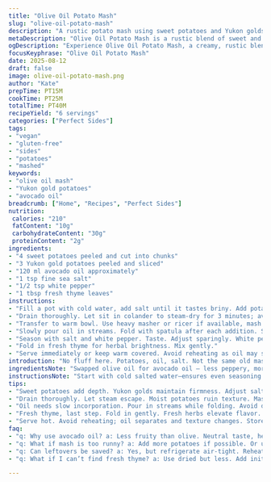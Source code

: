 ```yaml
---
title: "Olive Oil Potato Mash"
slug: "olive-oil-potato-mash"
description: "A rustic potato mash using sweet potatoes and Yukon golds. Cooked in salted water till fork-tender, drained, mashed with light avocado oil instead of olive. Gradual oil incorporation for creamy but firm texture. Salt, white pepper added. Mixed thyme leaves folded in. Avoid overmixing to keep character. Simple, adaptable, dairy-free, gluten-free, vegan-friendly."
metaDescription: "Olive Oil Potato Mash is a rustic blend of sweet and Yukon golds. Enjoy creamy, dairy-free mash with fresh thyme for a twist on a classic dish."
ogDescription: "Experience Olive Oil Potato Mash, a creamy, rustic blend of sweet and Yukon gold potatoes. Vegan, gluten-free, and full of flavor."
focusKeyphrase: "Olive Oil Potato Mash"
date: 2025-08-12
draft: false
image: olive-oil-potato-mash.png
author: "Kate"
prepTime: PT15M
cookTime: PT25M
totalTime: PT40M
recipeYield: "6 servings"
categories: ["Perfect Sides"]
tags:
- "vegan"
- "gluten-free"
- "sides"
- "potatoes"
- "mashed"
keywords:
- "olive oil mash"
- "Yukon gold potatoes"
- "avocado oil"
breadcrumb: ["Home", "Recipes", "Perfect Sides"]
nutrition: 
 calories: "210"
 fatContent: "10g"
 carbohydrateContent: "30g"
 proteinContent: "2g"
ingredients:
- "4 sweet potatoes peeled and cut into chunks"
- "3 Yukon gold potatoes peeled and sliced"
- "120 ml avocado oil approximately"
- "1 tsp fine sea salt"
- "1/2 tsp white pepper"
- "1 tbsp fresh thyme leaves"
instructions:
- "Fill a pot with cold water, add salt until it tastes briny. Add potatoes. Bring to rolling boil; watch for gentle bubbling sound, skin should easily pull away when pierced with fork in 20-25 minutes."
- "Drain thoroughly. Let sit in colander to steam-dry for 3 minutes; avoids watery mash."
- "Transfer to warm bowl. Use heavy masher or ricer if available, mash just enough to break lumps but keep texture. No electric mixer — ruins mouthfeel."
- "Slowly pour oil in streams. Fold with spatula after each addition. Stop when texture is creamy yet holds shape. If dry, add a teaspoon more oil but avoid slick pastiness."
- "Season with salt and white pepper. Taste. Adjust sparingly. White pepper sharper but less visible."
- "Fold in fresh thyme for herbal brightness. Mix gently."
- "Serve immediately or keep warm covered. Avoid reheating as oil may separate and potatoes lose firmness."
introduction: "No fluff here. Potatoes, oil, salt. Not the same old mash. Sweet potatoes add subtle sweetness, Yukon golds bring buttery creaminess without butter. Avocado oil instead of olive gives mild, less fruity flavor. Heating oil with potatoes kills green bitterness—don't assume olive oil always works best. Watch for that soft cooking point; poke with fork until it slides off easily but still holds shape in chunks once mashed. Toss thyme in last sec — fresh, herbal punch. Avoid whipping frenzy—it turns gluey, mushy, flat. Simple but smart tweaks create something worth doubling next time."
ingredientsNote: "Swapped olive oil for avocado oil — less peppery, more neutral but healthy fats stay intact. Sweet potatoes replace half white for nuanced sweetness, moisture balance. Yukon golds chosen for waxy texture, hold shape better than russets which get gummy fast. Salt measured for firm salty undertone; add gradually. White pepper over black for subtle heat, no specks in mash. Fresh thyme optional but recommended for subtle aromatic dimension. Keep potato pieces chunky enough to mash by hand, no drowning in oil. Fresh herbs improve freshness but skip if convenience matters."
instructionsNote: "Start with cold salted water—ensures even seasoning. Boil till potatoes fork-tender; test often past 20 mins. Drain fully, let steam off moisture, dries surface preventing watery mash. Use heavy hand masher or ricer; electric whip wrecks texture, overworks starch releasing glue. Incorporate oil by slow deliberate folding, not dumping at once. Texture clues: creamy but when scooped, mash holds shape; spread but not runny. Season last, taste carefully because oil smooths flavors. Add herbs last, fold with care to avoid bruising. Serve fresh; reheat risks oil splitting and texture loss. If saving left overs, reheat with splash of water, not oil."
tips:
- "Sweet potatoes add depth. Yukon golds maintain firmness. Adjust salt in water. Boil till fork pierces easily. Test often, don’t overcook."
- "Drain thoroughly. Let steam escape. Moist potatoes ruin texture. Mash by hand, heavy masher recommended. Electric mixers create gummy result."
- "Oil needs slow incorporation. Pour in streams while folding. Avoid dumping. Watch texture—creamy yet firm. Not runny; adjust with extra oil if needed."
- "Fresh thyme, last step. Fold in gently. Fresh herbs elevate flavor. Miss this, mash feels flat. Replace with dried thyme if urgent."
- "Serve hot. Avoid reheating; oil separates and texture changes. Store leftovers in fridge, reheat with water splash. Keep flavors balanced."
faq:
- "q: Why use avocado oil? a: Less fruity than olive. Neutral taste, healthy fats intact. Great for mash. Avoid bitterness from heat."
- "q: What if mash is too runny? a: Add more potatoes if possible. Or use less oil next time. Textures vary with types."
- "q: Can leftovers be saved? a: Yes, but refrigerate air-tight. Reheat with splash of water. Not oil. Prevent separation, maintain texture."
- "q: What if I can’t find fresh thyme? a: Use dried but less. Add initial—more flavor when cooking. Fresh preferable for final touch."

---
```

